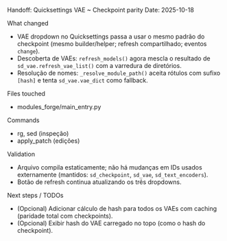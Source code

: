 Handoff: Quicksettings VAE ~ Checkpoint parity
Date: 2025-10-18

What changed
- VAE dropdown no Quicksettings passa a usar o mesmo padrão do checkpoint (mesmo builder/helper; refresh compartilhado; eventos `change`).
- Descoberta de VAEs: `refresh_models()` agora mescla o resultado de `sd_vae.refresh_vae_list()` com a varredura de diretórios.
- Resolução de nomes: `_resolve_module_path()` aceita rótulos com sufixo `[hash]` e tenta `sd_vae.vae_dict` como fallback.

Files touched
- modules_forge/main_entry.py

Commands
- rg, sed (inspeção)
- apply_patch (edições)

Validation
- Arquivo compila estaticamente; não há mudanças em IDs usados externamente (mantidos: `sd_checkpoint`, `sd_vae`, `sd_text_encoders`).
- Botão de refresh continua atualizando os três dropdowns.

Next steps / TODOs
- (Opcional) Adicionar cálculo de hash para todos os VAEs com caching (paridade total com checkpoints).
- (Opcional) Exibir hash do VAE carregado no topo (como o hash do checkpoint).

